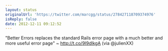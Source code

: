 ```yaml
---
layout: status
originalUrl: 'https://twitter.com/marcgg/status/278427118709374976'
isReply: false
date: 2012-12-11 09:12:52
---
```


"Better Errors replaces the standard Rails error page with a much better and more useful error page" ~ http://t.co/9I9dlkgA (via @julienXX)
